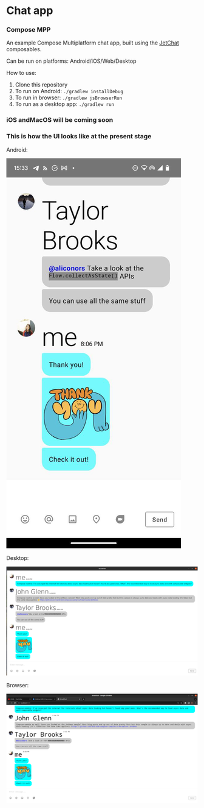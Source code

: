 # Chat app
### Compose MPP 

An example Compose Multiplatform chat app, built using the [JetChat](https://androidexample365.com/a-sample-chat-app-built-with-jetpack-compose/) composables.

Can be run on platforms: Android/iOS/Web/Desktop

How to use:
1. Clone this repository
2. To run on Android: `./gradlew installDebug`
3. To run in browser: `./gradlew jsBrowserRun`
4. To run as a desktop app: `./gradlew run`

### iOS andMacOS will be coming soon

### This is how the UI looks like at the present stage

Android:

![alt text](https://raw.githubusercontent.com/gleb-skobinsky/studchat/master/screenshots/android.png)

Desktop: 

![alt text](https://raw.githubusercontent.com/gleb-skobinsky/studchat/master/screenshots/desktop.png)

Browser:

![alt text](https://raw.githubusercontent.com/gleb-skobinsky/studchat/master/screenshots/web.png)
